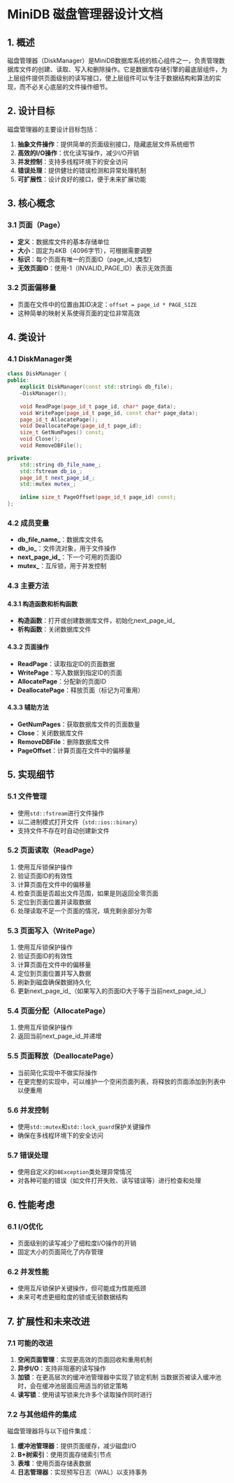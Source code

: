 # MiniDB 磁盘管理器设计文档

## 1. 概述

磁盘管理器（DiskManager）是MiniDB数据库系统的核心组件之一，负责管理数据库文件的创建、读取、写入和删除操作。它是数据库存储引擎的最底层组件，为上层组件提供页面级别的读写接口，使上层组件可以专注于数据结构和算法的实现，而不必关心底层的文件操作细节。

## 2. 设计目标

磁盘管理器的主要设计目标包括：

1. **抽象文件操作**：提供简单的页面级别接口，隐藏底层文件系统细节
2. **高效的I/O操作**：优化读写操作，减少I/O开销
3. **并发控制**：支持多线程环境下的安全访问
4. **错误处理**：提供健壮的错误检测和异常处理机制
5. **可扩展性**：设计良好的接口，便于未来扩展功能

## 3. 核心概念

### 3.1 页面（Page）

- **定义**：数据库文件的基本存储单位
- **大小**：固定为4KB（4096字节），可根据需要调整
- **标识**：每个页面有唯一的页面ID（page_id_t类型）
- **无效页面ID**：使用-1（INVALID_PAGE_ID）表示无效页面

### 3.2 页面偏移量

- 页面在文件中的位置由其ID决定：`offset = page_id * PAGE_SIZE`
- 这种简单的映射关系使得页面的定位非常高效

## 4. 类设计

### 4.1 DiskManager类

```cpp
class DiskManager {
public:
    explicit DiskManager(const std::string& db_file);
    ~DiskManager();
    
    void ReadPage(page_id_t page_id, char* page_data);
    void WritePage(page_id_t page_id, const char* page_data);
    page_id_t AllocatePage();
    void DeallocatePage(page_id_t page_id);
    size_t GetNumPages() const;
    void Close();
    void RemoveDBFile();

private:
    std::string db_file_name_;
    std::fstream db_io_;
    page_id_t next_page_id_;
    std::mutex mutex_;
    
    inline size_t PageOffset(page_id_t page_id) const;
};
```

### 4.2 成员变量

- **db_file_name_**：数据库文件名
- **db_io_**：文件流对象，用于文件操作
- **next_page_id_**：下一个可用的页面ID
- **mutex_**：互斥锁，用于并发控制

### 4.3 主要方法

#### 4.3.1 构造函数和析构函数

- **构造函数**：打开或创建数据库文件，初始化next_page_id_
- **析构函数**：关闭数据库文件

#### 4.3.2 页面操作

- **ReadPage**：读取指定ID的页面数据
- **WritePage**：写入数据到指定ID的页面
- **AllocatePage**：分配新的页面ID
- **DeallocatePage**：释放页面（标记为可重用）

#### 4.3.3 辅助方法

- **GetNumPages**：获取数据库文件的页面数量
- **Close**：关闭数据库文件
- **RemoveDBFile**：删除数据库文件
- **PageOffset**：计算页面在文件中的偏移量

## 5. 实现细节

### 5.1 文件管理

- 使用`std::fstream`进行文件操作
- 以二进制模式打开文件（`std::ios::binary`）
- 支持文件不存在时自动创建新文件

### 5.2 页面读取（ReadPage）

1. 使用互斥锁保护操作
2. 验证页面ID的有效性
3. 计算页面在文件中的偏移量
4. 检查页面是否超出文件范围，如果是则返回全零页面
5. 定位到页面位置并读取数据
6. 处理读取不足一个页面的情况，填充剩余部分为零

### 5.3 页面写入（WritePage）

1. 使用互斥锁保护操作
2. 验证页面ID的有效性
3. 计算页面在文件中的偏移量
4. 定位到页面位置并写入数据
5. 刷新到磁盘确保数据持久化
6. 更新next_page_id_（如果写入的页面ID大于等于当前next_page_id_）

### 5.4 页面分配（AllocatePage）

1. 使用互斥锁保护操作
2. 返回当前next_page_id_并递增

### 5.5 页面释放（DeallocatePage）

- 当前简化实现中不做实际操作
- 在更完整的实现中，可以维护一个空闲页面列表，将释放的页面添加到列表中以便重用

### 5.6 并发控制

- 使用`std::mutex`和`std::lock_guard`保护关键操作
- 确保在多线程环境下的安全访问

### 5.7 错误处理

- 使用自定义的`DBException`类处理异常情况
- 对各种可能的错误（如文件打开失败、读写错误等）进行检查和处理

## 6. 性能考虑

### 6.1 I/O优化

- 页面级别的读写减少了细粒度I/O操作的开销
- 固定大小的页面简化了内存管理

### 6.2 并发性能

- 使用互斥锁保护关键操作，但可能成为性能瓶颈
- 未来可考虑更细粒度的锁或无锁数据结构


## 7. 扩展性和未来改进

### 7.1 可能的改进

1. **空闲页面管理**：实现更高效的页面回收和重用机制
2. **异步I/O**：支持非阻塞的读写操作
3. **加锁**：在更高层次的缓冲池管理器中实现了锁定机制
当数据页被读入缓冲池时，会在缓冲池层面应用适当的锁定策略
4. **读写锁**：使用读写锁来允许多个读取操作同时进行

### 7.2 与其他组件的集成

磁盘管理器将与以下组件集成：

1. **缓冲池管理器**：提供页面缓存，减少磁盘I/O
2. **B+树索引**：使用页面存储索引节点
3. **表堆**：使用页面存储表数据
4. **日志管理器**：实现预写日志（WAL）以支持事务

